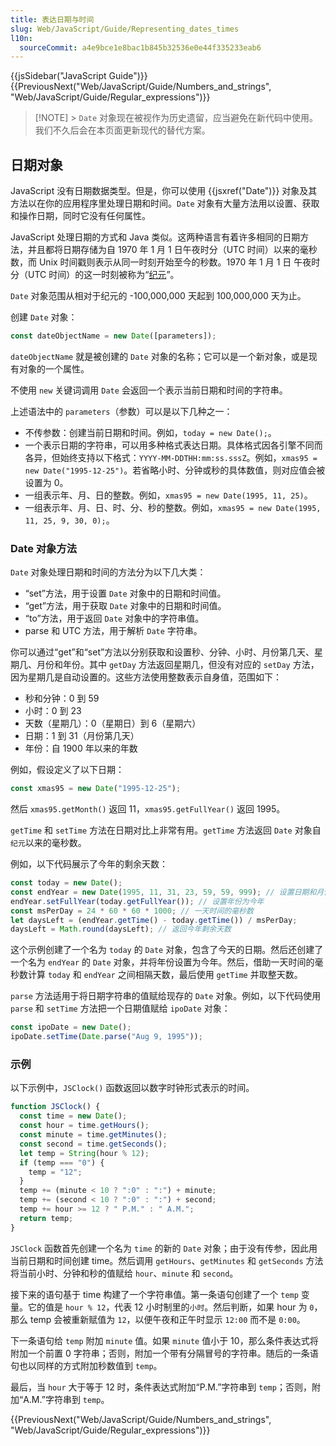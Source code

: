 ```yaml
---
title: 表达日期与时间
slug: Web/JavaScript/Guide/Representing_dates_times
l10n:
  sourceCommit: a4e9bce1e8bac1b845b32536e0e44f335233eab6
---
```


{{jsSidebar("JavaScript Guide")}} {{PreviousNext("Web/JavaScript/Guide/Numbers_and_strings", "Web/JavaScript/Guide/Regular_expressions")}}

> [!NOTE] > `Date` 对象现在被视作为历史遗留，应当避免在新代码中使用。我们不久后会在本页面更新现代的替代方案。

## 日期对象

JavaScript 没有日期数据类型。但是，你可以使用 {{jsxref("Date")}} 对象及其方法以在你的应用程序里处理日期和时间。`Date` 对象有大量方法用以设置、获取和操作日期，同时它没有任何属性。

JavaScript 处理日期的方式和 Java 类似。这两种语言有着许多相同的日期方法，并且都将日期存储为自 1970 年 1 月 1 日午夜时分（UTC 时间）以来的毫秒数，而 Unix 时间戳则表示从同一时刻开始至今的秒数。1970 年 1 月 1 日 午夜时分（UTC 时间）的这一时刻被称为“[纪元](/zh-CN/docs/Web/JavaScript/Reference/Global_Objects/Date#纪元、时间戳和无效日期)”。

`Date` 对象范围从相对于纪元的 -100,000,000 天起到 100,000,000 天为止。

创建 `Date` 对象：

```js
const dateObjectName = new Date([parameters]);
```

`dateObjectName` 就是被创建的 `Date` 对象的名称；它可以是一个新对象，或是现有对象的一个属性。

不使用 `new` 关键词调用 `Date` 会返回一个表示当前日期和时间的字符串。

上述语法中的 `parameters`（参数）可以是以下几种之一：

- 不传参数：创建当前日期和时间。例如，`today = new Date();`。
- 一个表示日期的字符串，可以用多种格式表达日期。具体格式因各引擎不同而各异，但始终支持以下格式：`YYYY-MM-DDTHH:mm:ss.sssZ`。例如，`xmas95 = new Date("1995-12-25")`。若省略小时、分钟或秒的具体数值，则对应值会被设置为 0。
- 一组表示年、月、日的整数。例如，`xmas95 = new Date(1995, 11, 25)`。
- 一组表示年、月、日、时、分、秒的整数。例如，`xmas95 = new Date(1995, 11, 25, 9, 30, 0);`。

### Date 对象方法

`Date` 对象处理日期和时间的方法分为以下几大类：

- “set”方法，用于设置 `Date` 对象中的日期和时间值。
- “get”方法，用于获取 `Date` 对象中的日期和时间值。
- “to”方法，用于返回 `Date` 对象中的字符串值。
- parse 和 UTC 方法，用于解析 `Date` 字符串。

你可以通过“get”和“set”方法以分别获取和设置秒、分钟、小时、月份第几天、星期几、月份和年份。其中 `getDay` 方法返回星期几，但没有对应的 `setDay` 方法，因为星期几是自动设置的。这些方法使用整数表示自身值，范围如下：

- 秒和分钟：0 到 59
- 小时：0 到 23
- 天数（星期几）：0（星期日）到 6（星期六）
- 日期：1 到 31（月份第几天）
- 年份：自 1900 年以来的年数

例如，假设定义了以下日期：

```js
const xmas95 = new Date("1995-12-25");
```

然后 `xmas95.getMonth()` 返回 11，`xmas95.getFullYear()` 返回 1995。

`getTime` 和 `setTime` 方法在日期对比上非常有用。`getTime` 方法返回 `Date` 对象自`纪元`以来的毫秒数。

例如，以下代码展示了今年的剩余天数：

```js
const today = new Date();
const endYear = new Date(1995, 11, 31, 23, 59, 59, 999); // 设置日期和月份
endYear.setFullYear(today.getFullYear()); // 设置年份为今年
const msPerDay = 24 * 60 * 60 * 1000; // 一天时间的毫秒数
let daysLeft = (endYear.getTime() - today.getTime()) / msPerDay;
daysLeft = Math.round(daysLeft); // 返回今年剩余天数
```

这个示例创建了一个名为 `today` 的 `Date` 对象，包含了今天的日期。然后还创建了一个名为 `endYear` 的 `Date` 对象，并将年份设置为今年。然后，借助一天时间的毫秒数计算 `today` 和 `endYear` 之间相隔天数，最后使用 `getTime` 并取整天数。

`parse` 方法适用于将日期字符串的值赋给现存的 `Date` 对象。例如，以下代码使用 `parse` 和 `setTime` 方法把一个日期值赋给 `ipoDate` 对象：

```js
const ipoDate = new Date();
ipoDate.setTime(Date.parse("Aug 9, 1995"));
```

### 示例

以下示例中，`JSClock()` 函数返回以数字时钟形式表示的时间。

```js
function JSClock() {
  const time = new Date();
  const hour = time.getHours();
  const minute = time.getMinutes();
  const second = time.getSeconds();
  let temp = String(hour % 12);
  if (temp === "0") {
    temp = "12";
  }
  temp += (minute < 10 ? ":0" : ":") + minute;
  temp += (second < 10 ? ":0" : ":") + second;
  temp += hour >= 12 ? " P.M." : " A.M.";
  return temp;
}
```

`JSClock` 函数首先创建一个名为 `time` 的新的 `Date` 对象；由于没有传参，因此用当前日期和时间创建 time。然后调用 `getHours`、`getMinutes` 和 `getSeconds` 方法将当前小时、分钟和秒的值赋给 `hour`、`minute` 和 `second`。

接下来的语句基于 time 构建了一个字符串值。第一条语句创建了一个 `temp` 变量。它的值是 `hour % 12`，代表 12 小时制里的`小时`。然后判断，如果 hour 为 `0`，那么 temp 会被重新赋值为 `12`，以便午夜和正午时显示 `12:00` 而不是 `0:00`。

下一条语句给 `temp` 附加 `minute` 值。如果 `minute` 值小于 10，那么条件表达式将附加一个前置 0 字符串；否则，附加一个带有分隔冒号的字符串。随后的一条语句也以同样的方式附加秒数值到 `temp`。

最后，当 `hour` 大于等于 12 时，条件表达式附加“P.M.”字符串到 `temp`；否则，附加“A.M.”字符串到 `temp`。

{{PreviousNext("Web/JavaScript/Guide/Numbers_and_strings", "Web/JavaScript/Guide/Regular_expressions")}}
